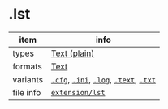 

# .lst

item | info
--- | ---
types | [Text (plain)](../dataTypes/textPlain.md)
formats | [Text](../fileFormats/text.md)
variants | [`.cfg`](../extensions/cfg.md), [`.ini`](../extensions/ini.md), [`.log`](../extensions/log.md), [`.text`](../extensions/text.md), [`.txt`](../extensions/txt.md)
file info | [`extension/lst`]({{fileinfo}}/lst)



